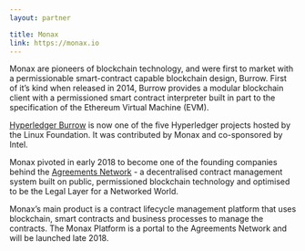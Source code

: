 ```yaml
---
layout: partner

title: Monax
link: https://monax.io
---
```


Monax are pioneers of blockchain technology, and were first to market with a permissionable smart-contract capable blockchain design, Burrow. First of it’s kind when released in 2014, Burrow provides a modular blockchain client with a permissioned smart contract interpreter built in part to the specification of the Ethereum Virtual Machine (EVM). 

[Hyperledger Burrow](https://www.hyperledger.org.projects/) is now one of the five Hyperledger projects hosted by the Linux Foundation. It was contributed by Monax and co-sponsored by Intel.

Monax pivoted in early 2018 to become one of the founding companies behind the [Agreements Network](http://www.agreements.network/) - a decentralised contract management system built on public, permissioned blockchain technology and optimised to be the Legal Layer for a Networked World. 

Monax’s main product is a contract lifecycle management platform that uses blockchain, smart contracts and business processes to manage the contracts. The Monax Platform is a portal to the Agreements Network and will be launched late 2018.
